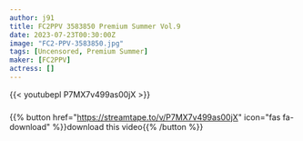 ```yaml
---
author: j91
title: FC2PPV 3583850 Premium Summer Vol.9
date: 2023-07-23T00:30:00Z
image: "FC2-PPV-3583850.jpg"
tags: [Uncensored, Premium Summer]
maker: [FC2PPV]
actress: []
---
```



{{< youtubepl P7MX7v499as00jX >}}
###

{{% button href="https://streamtape.to/v/P7MX7v499as00jX" icon="fas fa-download" %}}download this video{{% /button %}}

